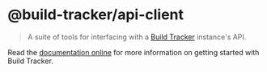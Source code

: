 # @build-tracker/api-client

> A suite of tools for interfacing with a [Build Tracker](https://buildtracker.dev) instance's API.

Read the [documentation online](https://buildtracker.dev/docs/packages/api-client) for more information on getting started with Build Tracker.
